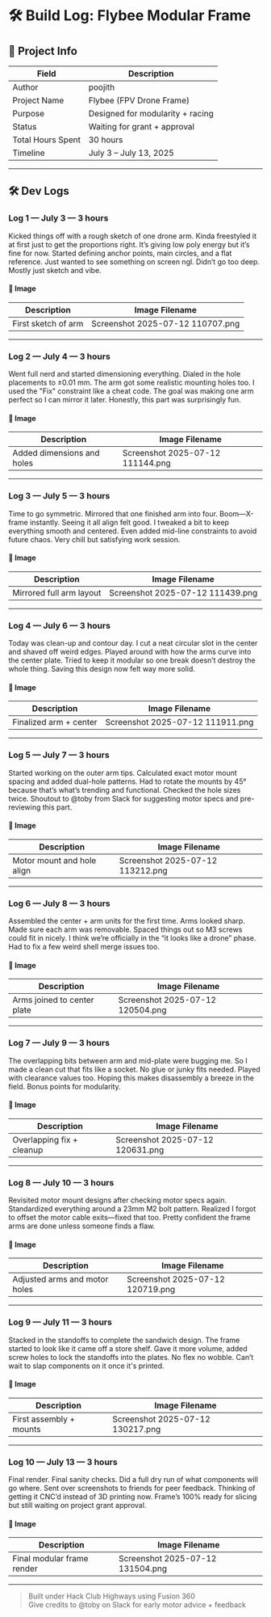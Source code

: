 # 🛠️ Build Log: Flybee Modular Frame

## 🧾 Project Info

| Field             | Description                      |
|------------------|----------------------------------|
| Author           | poojith                          |
| Project Name     | Flybee (FPV Drone Frame)         |
| Purpose          | Designed for modularity + racing |
| Status           | Waiting for grant + approval     |
| Total Hours Spent| 30 hours                         |
| Timeline         | July 3 – July 13, 2025           |

---

## 🛠️ Dev Logs

### Log 1 — July 3 — 3 hours  
Kicked things off with a rough sketch of one drone arm. Kinda freestyled it at first just to get the proportions right. It’s giving low poly energy but it’s fine for now. Started defining anchor points, main circles, and a flat reference. Just wanted to see something on screen ngl. Didn’t go too deep. Mostly just sketch and vibe.

#### 📸 Image
| Description         | Image Filename                     |
|---------------------|-------------------------------------|
| First sketch of arm | Screenshot 2025-07-12 110707.png   |

---

### Log 2 — July 4 — 3 hours  
Went full nerd and started dimensioning everything. Dialed in the hole placements to ±0.01 mm. The arm got some realistic mounting holes too. I used the "Fix" constraint like a cheat code. The goal was making one arm perfect so I can mirror it later. Honestly, this part was surprisingly fun.

#### 📸 Image
| Description                  | Image Filename                     |
|------------------------------|-------------------------------------|
| Added dimensions and holes   | Screenshot 2025-07-12 111144.png   |

---

### Log 3 — July 5 — 3 hours  
Time to go symmetric. Mirrored that one finished arm into four. Boom—X-frame instantly. Seeing it all align felt good. I tweaked a bit to keep everything smooth and centered. Even added mid-line constraints to avoid future chaos. Very chill but satisfying work session.

#### 📸 Image
| Description               | Image Filename                     |
|---------------------------|-------------------------------------|
| Mirrored full arm layout  | Screenshot 2025-07-12 111439.png   |

---

### Log 4 — July 6 — 3 hours  
Today was clean-up and contour day. I cut a neat circular slot in the center and shaved off weird edges. Played around with how the arms curve into the center plate. Tried to keep it modular so one break doesn’t destroy the whole thing. Saving this design now felt way more solid.

#### 📸 Image
| Description              | Image Filename                     |
|--------------------------|-------------------------------------|
| Finalized arm + center   | Screenshot 2025-07-12 111911.png   |

---

### Log 5 — July 7 — 3 hours  
Started working on the outer arm tips. Calculated exact motor mount spacing and added dual-hole patterns. Had to rotate the mounts by 45° because that’s what’s trending and functional. Checked the hole sizes twice. Shoutout to @toby from Slack for suggesting motor specs and pre-reviewing this part.

#### 📸 Image
| Description                  | Image Filename                     |
|------------------------------|-------------------------------------|
| Motor mount and hole align   | Screenshot 2025-07-12 113212.png   |

---

### Log 6 — July 8 — 3 hours  
Assembled the center + arm units for the first time. Arms looked sharp. Made sure each arm was removable. Spaced things out so M3 screws could fit in nicely. I think we’re officially in the “it looks like a drone” phase. Had to fix a few weird shell merge issues too.

#### 📸 Image
| Description                  | Image Filename                     |
|------------------------------|-------------------------------------|
| Arms joined to center plate | Screenshot 2025-07-12 120504.png   |

---

### Log 7 — July 9 — 3 hours  
The overlapping bits between arm and mid-plate were bugging me. So I made a clean cut that fits like a socket. No glue or junky fits needed. Played with clearance values too. Hoping this makes disassembly a breeze in the field. Bonus points for modularity.

#### 📸 Image
| Description                     | Image Filename                     |
|----------------------------------|-------------------------------------|
| Overlapping fix + cleanup        | Screenshot 2025-07-12 120631.png   |

---

### Log 8 — July 10 — 3 hours  
Revisited motor mount designs after checking motor specs again. Standardized everything around a 23mm M2 bolt pattern. Realized I forgot to offset the motor cable exits—fixed that too. Pretty confident the frame arms are done unless someone finds a flaw.

#### 📸 Image
| Description                      | Image Filename                     |
|----------------------------------|-------------------------------------|
| Adjusted arms and motor holes    | Screenshot 2025-07-12 120719.png   |

---

### Log 9 — July 11 — 3 hours  
Stacked in the standoffs to complete the sandwich design. The frame started to look like it came off a store shelf. Gave it more volume, added screw holes to lock the standoffs into the plates. No flex no wobble. Can’t wait to slap components on it once it's printed.

#### 📸 Image
| Description                   | Image Filename                     |
|-------------------------------|-------------------------------------|
| First assembly + mounts       | Screenshot 2025-07-12 130217.png   |

---

### Log 10 — July 13 — 3 hours  
Final render. Final sanity checks. Did a full dry run of what components will go where. Sent over screenshots to friends for peer feedback. Thinking of getting it CNC’d instead of 3D printing now. Frame’s 100% ready for slicing but still waiting on project grant approval.

#### 📸 Image
| Description                    | Image Filename                     |
|--------------------------------|-------------------------------------|
| Final modular frame render     | Screenshot 2025-07-12 131504.png   |

---

> Built under Hack Club Highways using Fusion 360  
> Give credits to @toby on Slack for early motor advice + feedback  
